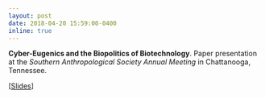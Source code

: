 ```yaml
---
layout: post
date: 2018-04-20 15:59:00-0400
inline: true
---
```


**Cyber-Eugenics and the Biopolitics of Biotechnology**. Paper presentation at the *Southern Anthropological Society Annual Meeting* in Chattanooga, Tennessee.

[<a href="/assets/pdf/cyber-eugenics.pdf">Slides</a>]